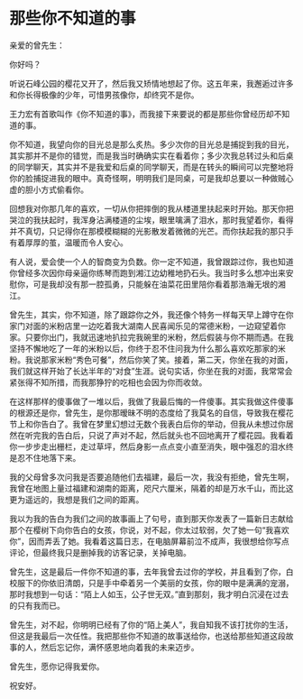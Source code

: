 # 那些你不知道的事

亲爱的曾先生： 

你好吗？ 

听说石峰公园的樱花又开了，然后我又矫情地想起了你。这五年来，我邂逅过许多和你长得极像的少年，可惜男孩像你，却终究不是你。 

王力宏有首歌叫作《你不知道的事》，而我接下来要说的都是那些你曾经历却不知道的事。 

你不知道，我望向你的目光总是那么炙热。多少次你的目光总是捕捉到我的目光，其实那并不是你的错觉，而是我当时确确实实在看着你；多少次我总转过头和后桌的同学聊天，其实并不是我爱和后桌的同学聊天，而是在转头的瞬间可以完整地将你的脸捕捉进我的眼中。真奇怪啊，明明我们是同桌，可是我却总要以一种做贼心虚的胆小方式偷看你。 

回想我对你那几年的喜欢，一切从你把摔倒的我从楼道里扶起来时开始。那天你把哭泣的我扶起时，我浑身沾满楼道的尘埃，眼里噙满了泪水，那时我望着你，看得并不真切，只记得你在那模模糊糊的光影散发着微微的光芒。而你扶起我的那只手有着厚厚的茧，温暖而令人安心。 

有人说，爱会使一个人的智商变为负数。你一定不知道，我曾跟踪过你，我也知道你曾经多次因你母亲逼你练琴而跑到湘江边幼稚地扔石头。我当时多么想冲出来安慰你，可是我却没有那一腔孤勇，只能躲在油菜花田里陪你看着那浩瀚无垠的湘江。 

曾先生，其实，你不知道，除了跟踪你之外，我还像个特务一样每天早上蹲守在你家门对面的米粉店里一边吃着我大湖南人民喜闻乐见的常德米粉，一边窥望着你家。只要你出门，我就迅速地扒拉完我碗里的米粉，然后假装与你不期而遇。在我坚持不懈地吃了一年的米粉以后，你终于忍不住问我为什么那么喜欢吃那家的米粉。我说那家米粉“秀色可餐”，然后你笑了笑。接着，第二天，你坐在我的对面，我们就这样开始了长达半年的“对食”生涯。说句实话，你坐在我的对面，我常常会紧张得不知所措，而我那狰狞的吃相也会因为你而收敛。 

在这样那样的傻事做了一堆以后，我做了我最后悔的一件傻事。其实我做这件傻事的根源还是你，曾先生，是你那暧昧不明的态度给了我莫名的自信，导致我在樱花节上和你告白了。我曾在梦里幻想过无数个我表白后你的举动，但我从未想过你居然在听完我的告白后，只说了声对不起，然后就头也不回地离开了樱花园。我看着你一步步走出栅栏，走过草坪，然后身影一点点变小直至消失，眼中强忍的泪水终是忍不住地落下来。 

我的父母曾多次问我是否要追随他们去福建，最后一次，我没有拒绝，曾先生啊，我曾在地图上量过福建和湖南的距离，咫尺六厘米，隔着的却是万水千山，而比这更为遥远的，我想是我们之间的距离。 

我以为我的告白为我们之间的故事画上了句号，直到那天你发表了一篇新日志献给那个在樱树下向你告白的女孩，你说，对不起，你太过软弱，欠了她一句“我喜欢你”，因而弄丢了她。我看着这篇日志，在电脑屏幕前泣不成声，我很想给你写点评论，但最终我只是删掉我的访客记录，关掉电脑。 

曾先生，这是最后一件你不知道的事，去年我曾去过你的学校，并且看到了你，白校服下的你依旧清朗，只是手中牵着另一个美丽的女孩，你的眼中是满满的宠溺，那时我想到一句话：“陌上人如玉，公子世无双。”直到那刻，我才明白沉浸在过去的只有我而已。 

曾先生，对不起，你明明已经有了你的“陌上美人”，我自知我不该打扰你的生活，但这是我最后一次任性。我把那些你不知道的故事送给你，也送给那些知道这段故事的人，然后忘记你，满怀感恩地向着我的未来迈步。 

曾先生，愿你记得我爱你。 

祝安好。